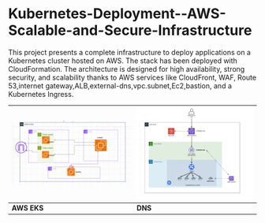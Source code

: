 # Kubernetes-Deployment--AWS-Scalable-and-Secure-Infrastructure

This project presents a complete infrastructure to deploy applications on a Kubernetes cluster hosted on AWS. The stack has been deployed with CloudFormation. The architecture is designed for high availability, strong security, and scalability thanks to AWS services like CloudFront, WAF, Route 53,internet gateway,ALB,external-dns,vpc.subnet,Ec2,bastion, and a Kubernetes Ingress.




| ![](aws-eks.PNG) | ![](dns.PNG) |
|------------------|-------------|
| **AWS EKS**      | **DNS**     |


